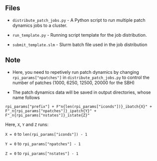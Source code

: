 ## Files

* `distribute_patch_jobs.py` - A Python script to run multiple patch dynamics jobs to a cluster. 

* `run_template.py` - Running script template for the job distribution.

* `submit_template.slm` - Slurm batch file used in the job distribution 

## Note

* Here, you need to repetively run patch dynamics by changing `rpi_params["npatches"]` in `distribute_patch_jobs.py` to control the number of patches (1000, 6250, 12500, 20000 for the SBH)

* The patch dynamics data will be saved in output directories, whose name follows 

`rpi_params["prefix"] + F"n{len(rpi_params["iconds"])}_ibatch{X}" + F"_n{rpi_params["npatches"]}_ipatch{Y}" + F"_n{rpi_params["nstates"]}_istate{Z}"`

Here, `X`, `Y` and `Z` runs:

`X = 0` to `len(rpi_params["iconds"]) - 1`

`Y = 0` to `rpi_params["npatches"] - 1`

`Z = 0` to `rpi_params["nstates"] - 1`

